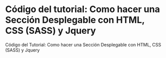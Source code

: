 # Código del tutorial: Como hacer una Sección Desplegable con HTML, CSS (SASS) y Jquery
Código del Tutorial: Como hacer una Sección Desplegable con HTML, CSS (SASS) y Jquery
